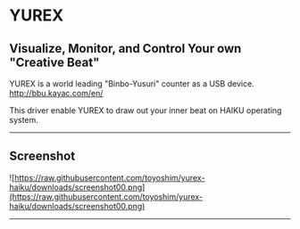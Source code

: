 # YUREX #
## Visualize, Monitor, and Control Your own "Creative Beat" ##

YUREX is a world leading "Binbo-Yusuri" counter as a USB device.
http://bbu.kayac.com/en/

This driver enable YUREX to draw out your inner beat on HAIKU operating system.

---


## Screenshot ##
![https://raw.githubusercontent.com/toyoshim/yurex-haiku/downloads/screenshot00.png](https://raw.githubusercontent.com/toyoshim/yurex-haiku/downloads/screenshot00.png)

---
